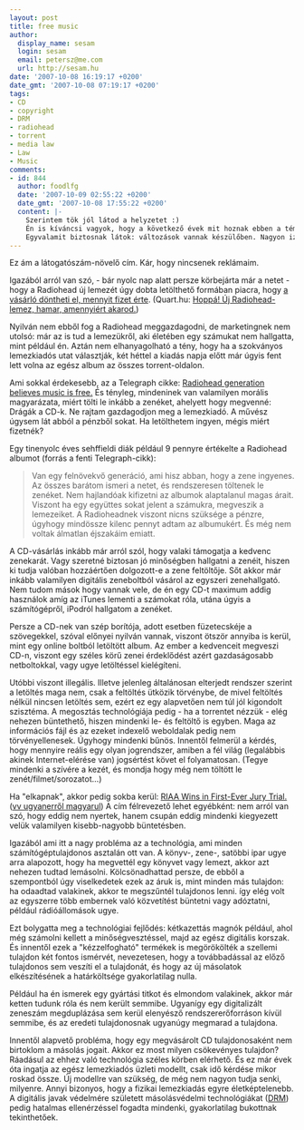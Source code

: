 ```yaml
---
layout: post
title: free music
author:
  display_name: sesam
  login: sesam
  email: petersz@me.com
  url: http://sesam.hu
date: '2007-10-08 16:19:17 +0200'
date_gmt: '2007-10-08 07:19:17 +0200'
tags:
- CD
- copyright
- DRM
- radiohead
- torrent
- media law
- Law
- Music
comments:
- id: 844
  author: foodlfg
  date: '2007-10-09 02:55:22 +0200'
  date_gmt: '2007-10-08 17:55:22 +0200'
  content: |-
    Szerintem tök jól látod a helyzetet :)
    Én is kíváncsi vagyok, hogy a következő évek mit hoznak ebben a témában.
    Egyvalamit biztosnak látok: változások vannak készülőben. Nagyon izgalmas.
---
```


Ez ám a látogatószám-növelő cím. Kár, hogy nincsenek reklámaim.

Igazából arról van szó, - bár nyolc nap alatt persze körbejárta már a netet - hogy a Radiohead új lemezét úgy dobta letölthető formában piacra, hogy [a vásárló döntheti el, mennyit fizet érte](http://www.inrainbows.com/Store/index3.html). (Quart.hu: [Hoppá! Új Radiohead-lemez, hamar, amennyiért akarod.](http://quart.hu/cikk.php?id=1746))

Nyilván nem ebből fog a Radiohead meggazdagodni, de marketingnek nem utolsó: már az is tud a lemezükről, aki életében egy számukat nem hallgatta, mint például én. Aztán nem elhanyagolható a tény, hogy ha a szokványos lemezkiadós utat választják, két héttel a kiadás napja előtt már úgyis fent lett volna az egész album az összes torrent-oldalon.

Ami sokkal érdekesebb, az a Telegraph cikke: [Radiohead generation believes music is free.](http://www.telegraph.co.uk/money/main.jhtml?xml=/money/2007/10/07/ccmusic107.xml&page=1) És tényleg, mindeninek van valamilyen morális magyarázata, miért tölti le inkább a zenéket, ahelyett hogy megvenné: Drágák a CD-k. Ne rajtam gazdagodjon meg a lemezkiadó. A művész úgysem lát abból a pénzből sokat. Ha letölthetem ingyen, mégis miért fizetnék?

Egy tinenyolc éves sehffieldi diák például 9 pennyre értékelte a Radiohead albumot (forrás a fenti Telegraph-cikk):

> Van egy felnövekvő generáció, ami hisz abban, hogy a zene ingyenes. Az összes barátom ismeri a netet, és rendszeresen töltenek le zenéket. Nem hajlandóak kifizetni az albumok alaptalanul magas árait. Viszont ha egy együttes sokat jelent a számukra, megveszik a lemezeiket. A Radioheadnek viszont nicns szüksége a pénzre, úgyhogy mindössze kilenc pennyt adtam az albumukért. És még nem voltak álmatlan éjszakáim emiatt. 

A CD-vásárlás inkább már arról szól, hogy valaki támogatja a kedvenc zenekarát. Vagy szeretné biztosan jó minőségben hallgatni a zenéit, hiszen ki tudja valóban hozzáértően dolgozott-e a zene feltöltője. Sőt akkor már inkább valamilyen digitális zeneboltból vásárol az egyszeri zenehallgató. Nem tudom mások hogy vannak vele, de én egy CD-t maximum addig használok amíg az iTunes lementi a számokat róla, utána úgyis a számítógépről, iPodról hallgatom a zenéket.

Persze a CD-nek van szép borítója, adott esetben füzetecskéje a szövegekkel, szóval előnyei nyilván vannak, viszont ötször annyiba is kerül, mint egy online boltból letöltött album. Az ember a kedvenceit megveszi CD-n, viszont egy széles körű zenei érdeklődést azért gazdaságosabb netboltokkal, vagy ugye letöltéssel kielégíteni.

Utóbbi viszont illegális. Illetve jelenleg általánosan elterjedt rendszer szerint a letöltés maga nem, csak a feltöltés ütközik törvénybe, de mivel feltöltés nélkül nincsen letöltés sem, ezért ez egy alapvetően nem túl jól kigondolt szisztéma. A megosztás technológiája pedig - ha a torrentet nézzük - elég nehezen büntethető, hiszen mindenki le- és feltöltő is egyben. Maga az információs fájl és az ezeket indexelő weboldalak pedig nem törvényellenesek. Úgyhogy mindenki bűnös. Innentől felmerül a kérdés, hogy mennyire reális egy olyan jogrendszer, amiben a fél világ (legalábbis akinek Internet-elérése van) jogsértést követ el folyamatosan. (Tegye mindenki a szívére a kezét, és mondja hogy még nem töltött le zenét/filmet/sorozatot...)

Ha "elkapnak", akkor pedig sokba kerül: [RIAA Wins in First-Ever Jury Trial.](http://recordingindustryvspeople.blogspot.com/2007/10/riaa-wins-in-first-ever-jury-trial.html) ([vv ugyanerről magyarul](http://velemenyemvan.freeblog.hu)) A cím félrevezető lehet egyébként: nem arról van szó, hogy eddig nem nyertek, hanem csupán eddig mindenki kiegyezett velük valamilyen kisebb-nagyobb büntetésben.

Igazából ami itt a nagy probléma az a technológia, ami minden számítógéptulajdonos asztalán ott van. A könyv-, zene-, satöbbi ipar ugye arra alapozott, hogy ha megvettél egy könyvet vagy lemezt, akkor azt nehezen tudtad lemásolni. Kölcsönadhattad persze, de ebből a szempontból úgy viselkedetek ezek az áruk is, mint minden más tulajdon: ha odaadtad valakinek, akkor te megszűntél tulajdonos lenni. így elég volt az egyszerre több embernek való közvetítést büntetni vagy adóztatni, például rádióállomások ugye.

Ezt bolygatta meg a technológiai fejlődés: kétkazettás magnók például, ahol még számolni kellett a minőségvesztéssel, majd az egész digitális korszak. És innentől ezek a "kézzelfogható" termékek is megörökölték a szellemi tulajdon két fontos ismérvét, nevezetesen, hogy a továbbadással az előző tulajdonos sem veszíti el a tulajdonát, és hogy az új másolatok elkészítésének a határköltsége gyakorlatilag nulla.

Például ha én ismerek egy gyártási titkot és elmondom valakinek, akkor már ketten tudunk róla és nem került semmibe. Ugyanígy egy digitalizált zeneszám megduplázása sem kerül elenyésző rendszererőforráson kívül semmibe, és az eredeti tulajdonosnak ugyanúgy megmarad a tulajdona.

Innentől alapvető probléma, hogy egy megvásárolt CD tulajdonosaként nem birtoklom a másolás jogait. Akkor ez most milyen csökevényes tulajdon? Ráadásul az ehhez való technológia széles körben elérhető. És ez már évek óta ingatja az egész lemezkiadós üzleti modellt, csak idő kérdése mikor roskad össze. Új modellre van szükség, de még nem nagyon tudja senki, milyenre. Annyi bizonyos, hogy a fizikai lemezkiadás egyre életképtelenebb. A digitális javak védelmére született másolásvédelmi technológiákat ([DRM](http://en.wikipedia.org/wiki/Digital_rights_management)) pedig hatalmas ellenérzéssel fogadta mindenki, gyakorlatilag bukottnak tekinthetőek.
